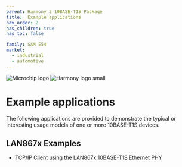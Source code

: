 ```yaml
---
parent: Harmony 3 10BASE-T1S Package
title:  Example applications
nav_order: 2
has_children: true
has_toc: false

family: SAM E54
market:
  - industrial
  - automotive
---
```


![Microchip logo](https://raw.githubusercontent.com/wiki/Microchip-MPLAB-Harmony/Microchip-MPLAB-Harmony.github.io/images/microchip_logo.png)
![Harmony logo small](https://raw.githubusercontent.com/wiki/Microchip-MPLAB-Harmony/Microchip-MPLAB-Harmony.github.io/images/microchip_mplab_harmony_logo_small.png)

# Example applications

The following applications are provided to demonstrate the typical
or interesting usage models of one or more 10BASE-T1S devices.

## LAN867x Examples
* [TCP/IP Client using the LAN867x 10BASE-T1S Ethernet PHY](./tcpip_iperf_10base_t1s/readme.md)

